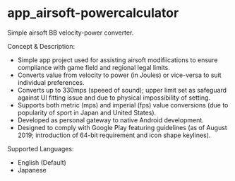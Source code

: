 # app_airsoft-powercalculator
Simple airsoft BB velocity-power converter.

Concept & Description: 
- Simple app project used for assisting airsoft modifiications to ensure compliance with game field and regional legal limits.
- Converts value from velocity to power (in Joules) or vice-versa to suit individual preferences.
- Converts up to 330mps (speeed of sound); upper limit set as safeguard against UI fitting issue and due to physical impossibility of setting.
- Supports both metric (mps) and imperial (fps) value conversions (due to popularity of sport in Japan and United States).
- Developed as personal gateway to native Android development.
- Designed to comply with Google Play featuring guidelines (as of August 2019; introduction of 64-bit requirement and icon shape keylines).

Supported Languages:
- English (Default)
- Japanese
